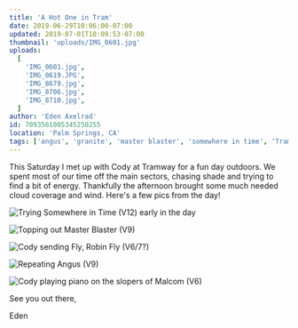 ```yaml
---
title: 'A Hot One in Tram'
date: 2019-06-29T10:06:00-07:00
updated: 2019-07-01T10:09:53-07:00
thumbnail: 'uploads/IMG_0601.jpg'
uploads:
  [
    'IMG_0601.jpg',
    'IMG_0619.JPG',
    'IMG_8679.jpg',
    'IMG_8706.jpg',
    'IMG_8710.jpg',
  ]
author: 'Eden Axelrad'
id: 7093561005345250255
location: 'Palm Springs, CA'
tags: ['angus', 'granite', 'master blaster', 'somewhere in time', 'Tramway']
---
```


This Saturday I met up with Cody at Tramway for a fun day outdoors. We spent most of our time off the main sectors, chasing shade and trying to find a bit of energy. Thankfully the afternoon brought some much needed cloud coverage and wind. Here's a few pics from the day!

![Trying Somewhere in Time (V12) early in the day](uploads/IMG_0601.jpg)

![Topping out Master Blaster (V9)](uploads/IMG_0619.JPG)

![Cody sending Fly, Robin Fly (V6/7?)](uploads/IMG_8679.jpg)

![Repeating Angus (V9)](uploads/IMG_8706.jpg)

![Cody playing piano on the slopers of Malcom (V6)](uploads/IMG_8710.jpg)

See you out there,

Eden
